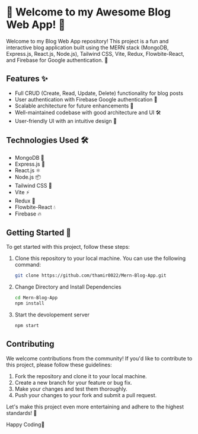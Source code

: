 # 🚀 Welcome to my Awesome Blog Web App! 📝

Welcome to my Blog Web App repository! This project is a fun and interactive blog application built using the MERN stack (MongoDB, Express.js, React.js, Node.js), Tailwind CSS, Vite, Redux, Flowbite-React, and Firebase for Google authentication. 🎉

## Features ✨

- Full CRUD (Create, Read, Update, Delete) functionality for blog posts
- User authentication with Firebase Google authentication 🔐
- Scalable architecture for future enhancements 🚀
- Well-maintained codebase with good architecture and UI 🛠️
- User-friendly UI with an intuitive design 🎨

## Technologies Used 🛠️

- MongoDB 🍃
- Express.js 🚂
- React.js ⚛️
- Node.js 📦
- Tailwind CSS 🎨
- Vite ⚡
- Redux 🔄
- Flowbite-React 💧
- Firebase 🔥

## Getting Started 🚀

To get started with this project, follow these steps:

1. Clone this repository to your local machine. You can use the following command:
   ```bash
   git clone https://github.com/thamir0022/Mern-Blog-App.git

2. Change Directory and Install Dependencies
   ```bash
   cd Mern-Blog-App
   npm install

3. Start the devolopement server
    ```bash
    npm start

## Contributing

We welcome contributions from the community! If you'd like to contribute to this project, please follow these guidelines:

1. Fork the repository and clone it to your local machine.
2. Create a new branch for your feature or bug fix.
3. Make your changes and test them thoroughly.
4. Push your changes to your fork and submit a pull request.

Let's make this project even more entertaining and adhere to the highest standards! 🌟

Happy Coding🚀